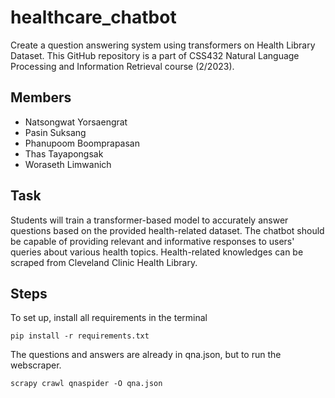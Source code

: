 # healthcare_chatbot
Create a question answering system using transformers on Health Library Dataset. This GitHub repository is a part of CSS432 Natural Language Processing and Information Retrieval course (2/2023).

## Members
* Natsongwat Yorsaengrat
* Pasin Suksang
* Phanupoom Boomprapasan
* Thas Tayapongsak
* Woraseth Limwanich

## Task
Students will train a transformer-based model to accurately answer questions based on the provided health-related dataset. The chatbot should be capable of providing relevant and informative responses to users' queries about various health topics. Health-related knowledges can be scraped from Cleveland Clinic Health Library.

## Steps
To set up, install all requirements in the terminal
```
pip install -r requirements.txt
```

The questions and answers are already in qna.json, but to run the webscraper.
```
scrapy crawl qnaspider -O qna.json
```

